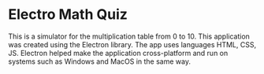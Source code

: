 # Electro Math Quiz

This is a simulator for the multiplication table from 0 to 10.
This application was created using the Electron library. The app uses languages HTML, CSS, JS. 
Electron helped make the application cross-platform and run on systems such as Windows and MacOS in the same way.
